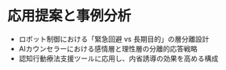 # 応用提案と事例分析

- ロボット制御における「緊急回避 vs 長期目的」の層分離設計
- AIカウンセラーにおける感情層と理性層の分離的応答戦略
- 認知行動療法支援ツールに応用し、内省誘導の効果を高める構成
